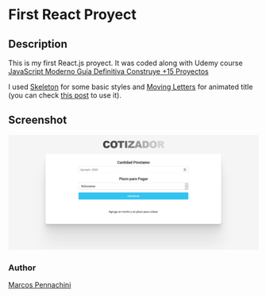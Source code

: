 # First React Proyect

## Description

This is my first React.js proyect. It was coded along with Udemy course [JavaScript Moderno Guía Definitiva Construye +15 Proyectos](https://www.udemy.com/course/javascript-moderno-guia-definitiva-construye-10-proyectos/)

I used [Skeleton](http://getskeleton.com/) for some basic styles and [Moving Letters](https://tobiasahlin.com/moving-letters/) for animated title (you can check [this post](https://github.com/romitkarmakar/moving-letters) to use it).

## Screenshot

![screenshot](screenshot.png)

### Author

[Marcos Pennachini](https://linkedin.com/in/marcos-pennachini)
